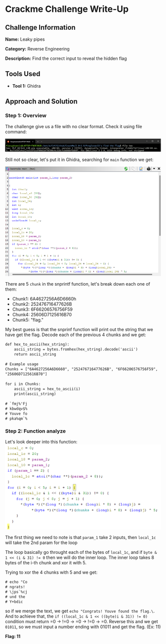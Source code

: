 # Crackme Challenge Write-Up

## Challenge Information
**Name:** Leaky pipes

**Category:** Reverse Engineering

**Description:** Find the correct input to reveal the hidden flag

## Tools Used
- **Tool 1:** Ghidra

## Approach and Solution

### Step 1: Overview
The challenge give us a file with no clear format. Check it using file command:

![Image](img/image.png)

Still not so clear, let's put it in Ghidra, searching for `main` function we get:

![Image](img/image2.png)

There are 5 `chunk` in the snprintf function, let's break down each one of them:
- Chunk1: 6A4627256A6D6660h
- Chunk2: 252476716477626B
- Chunk3: 6F66206576756F59
- Chunk4: 25606D7125616B70
- Chunk5: "flag.\"

My best guess is that the snprinf function will print out the string that we have get the flag. Decode each of the previous 4 chunks and we get:

```
def hex_to_ascii(hex_string):
    ascii_string = bytes.fromhex(hex_string).decode('ascii')
    return ascii_string

# Example usage
Chunks = ["6A4627256A6D6660", "252476716477626B", "6F66206576756F59", "25606D7125616B70"]

for i in Chunks:
    ascii_string = hex_to_ascii(i)
    print(ascii_string)

# `fmj%'Fj
# kbwdqv$%
# Youve fo
# pka%qm`%
```

### Step 2: Function analyze
Let's look deeper into this function:
![Image](img/image3.png)

The first thing we need to note is that `param_1` take 2 inputs, then `local_1c` will take the 2nd param for the loop

The loop basically go throught each of the bytes of `local_1c`, and if `byte & 1 << (i & 31) != 0` then we will do the inner loop. The inner loop takes 8 bytes of the i-th chunk and xor it with 5.

Trying to xor the 4 chunks with 5 and we get:

```
# echo "Co
# ngrats! 
# \jps`%cj
# und the 
# Y+bdic
```

so if we merge the text, we get `echo "Congrats! Youve found the flag.\`. And to achieve that, the `if ((local_1c & 1 << ((byte)i & 31)) != 0)` condition must return =0 -> !=0 -> =0 -> !=0 -> =0. Reverse this and we get `01011`, so we must input a number ending with 01011 and get the flag. (Ex: 11)

**Flag: 11**